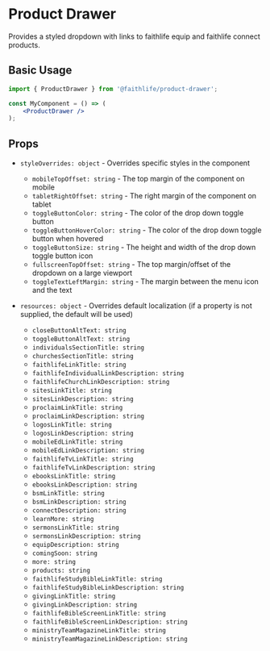 # Product Drawer

Provides a styled dropdown with links to faithlife equip and faithlife connect products.

## Basic Usage

```jsx
import { ProductDrawer } from '@faithlife/product-drawer';

const MyComponent = () => (
    <ProductDrawer />
);
```

## Props

- `styleOverrides: object` - Overrides specific styles in the component
	- `mobileTopOffset: string` - The top margin of the component on mobile
	- `tabletRightOffset: string` - The right margin of the component on tablet
	- `toggleButtonColor: string` - The color of the drop down toggle button
	- `toggleButtonHoverColor: string` - The color of the drop down toggle button when hovered
	- `toggleButtonSize: string` - The height and width of the drop down toggle button icon
	- `fullscreenTopOffset: string` - The top margin/offset of the dropdown on a large viewport
	- `toggleTextLeftMargin: string` - The margin between the menu icon and the text

- `resources: object` - Overrides default localization (if a property is not supplied, the default will be used)
	- `closeButtonAltText: string`
	- `toggleButtonAltText: string`
	- `individualsSectionTitle: string`
	- `churchesSectionTitle: string`
	- `faithlifeLinkTitle: string`
	- `faithlifeIndividualLinkDescription: string`
	- `faithlifeChurchLinkDescription: string`
	- `sitesLinkTitle: string`
	- `sitesLinkDescription: string`
	- `proclaimLinkTitle: string`
	- `proclaimLinkDescription: string`
	- `logosLinkTitle: string`
	- `logosLinkDescription: string`
	- `mobileEdLinkTitle: string`
	- `mobileEdLinkDescription: string`
	- `faithlifeTvLinkTitle: string`
	- `faithlifeTvLinkDescription: string`
	- `ebooksLinkTitle: string`
	- `ebooksLinkDescription: string`
	- `bsmLinkTitle: string`
	- `bsmLinkDescription: string`
	- `connectDescription: string`
	- `learnMore: string`
	- `sermonsLinkTitle: string`
	- `sermonsLinkDescription: string`
	- `equipDescription: string`
	- `comingSoon: string`
	- `more: string`
	- `products: string`
	- `faithlifeStudyBibleLinkTitle: string`
	- `faithlifeStudyBibleLinkDescription: string`
	- `givingLinkTitle: string`
	- `givingLinkDescription: string`
	- `faithlifeBibleScreenLinkTitle: string`
	- `faithlifeBibleScreenLinkDescription: string`
	- `ministryTeamMagazineLinkTitle: string`
	- `ministryTeamMagazineLinkDescription: string`
